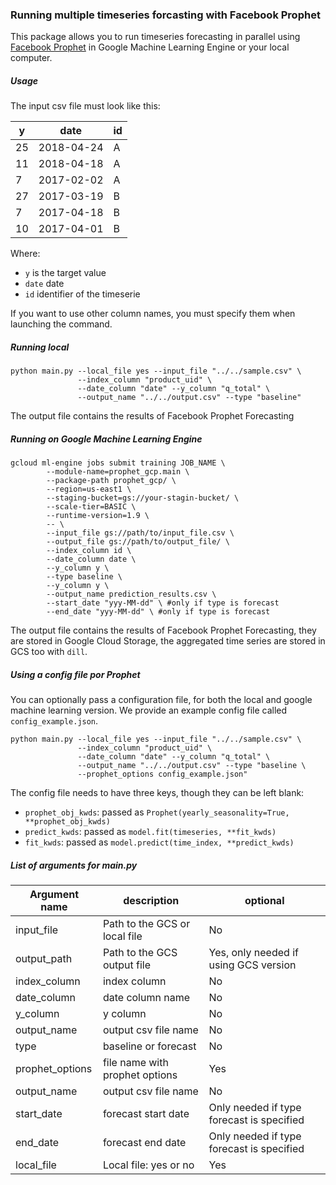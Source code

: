 ### Running multiple timeseries forcasting with Facebook Prophet

This package allows you to run timeseries forecasting in parallel using [Facebook Prophet](https://research.fb.com/prophet-forecasting-at-scale/) in Google Machine Learning Engine or your local computer.

##### Usage

The input csv file must look like this:

y | date | id
--- | --- | ---
25| 2018-04-24 | A
11|2018-04-18|A
7|2017-02-02|A
27|2017-03-19|B
7|2017-04-18|B
10|2017-04-01|B

Where:

+ `y` is the target value
+ `date` date
+ `id` identifier of the timeserie

If you want to use other column names, you must specify them when launching the command.


##### Running local

```
python main.py --local_file yes --input_file "../../sample.csv" \
               --index_column "product_uid" \
               --date_column "date" --y_column "q_total" \
               --output_name "../../output.csv" --type "baseline" 
```


The output file contains the results of Facebook Prophet Forecasting




##### Running on Google Machine Learning Engine

```
gcloud ml-engine jobs submit training JOB_NAME \
        --module-name=prophet_gcp.main \
        --package-path prophet_gcp/ \
        --region=us-east1 \
        --staging-bucket=gs://your-stagin-bucket/ \
        --scale-tier=BASIC \
        --runtime-version=1.9 \
        -- \
        --input_file gs://path/to/input_file.csv \
        --output_file gs://path/to/output_file/ \
        --index_column id \
        --date_column date \
        --y_column y \
        --type baseline \
        --y_column y \
        --output_name prediction_results.csv \
        --start_date "yyy-MM-dd" \ #only if type is forecast
        --end_date "yyy-MM-dd" \ #only if type is forecast
```

The output file contains the results of Facebook Prophet Forecasting, they are stored in Google Cloud Storage, the aggregated time series are stored in GCS too with  `dill`. 

##### Using a config file por Prophet

You can optionally pass a configuration file, for both the local and google machine learning version.
We provide an example config file called `config_example.json`.


```
python main.py --local_file yes --input_file "../../sample.csv" \
               --index_column "product_uid" \
               --date_column "date" --y_column "q_total" \
               --output_name "../../output.csv" --type "baseline \
               --prophet_options config_example.json" 
```

The config file needs to have three keys, though they can be left blank:

+ `prophet_obj_kwds`: passed as `Prophet(yearly_seasonality=True, **prophet_obj_kwds)`
+ `predict_kwds`: passed as `model.fit(timeseries, **fit_kwds)`
+ `fit_kwds`: passed as `model.predict(time_index, **predict_kwds)`

##### List of arguments for main.py

Argument name | description | optional
--- | --- | ---
input_file | Path to the GCS or local file | No
output_path | Path to the GCS output file | Yes, only needed if using GCS version
index_column |index column | No
date_column | date column name| No
y_column | y column | No
output_name | output csv file name | No
type | baseline or forecast | No
prophet_options | file name with prophet options | Yes
output_name | output csv file name | No
start_date |forecast start date| Only needed if type forecast is specified
end_date|forecast end date| Only needed if type forecast is specified
local_file | Local file: yes or no | Yes




